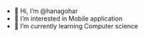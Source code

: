 - 👋 Hi, I’m @hanagohar
- 👀 I’m interested in Mobile application 
- 🌱 I’m currently learning Computer science 

<!---
hanagohar/hanagohar is a ✨ special ✨ repository because its `README.md` (this file) appears on your GitHub profile.
You can click the Preview link to take a look at your changes.
--->
